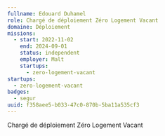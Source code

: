 ```yaml
---
fullname: Edouard Duhamel
role: Chargé de déploiement Zéro Logement Vacant
domaine: Déploiement
missions:
  - start: 2022-11-02
    end: 2024-09-01
    status: independent
    employer: Malt
    startups:
      - zero-logement-vacant
startups:
  - zero-logement-vacant
badges:
  - segur
uuid: f358aee5-b033-47c0-870b-5ba11a535cf3
---
```

Chargé de déploiement Zéro Logement Vacant